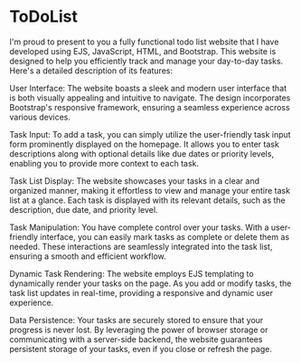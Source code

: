 # ToDoList
I'm proud to present to you a fully functional todo list website that I have developed using EJS, JavaScript, HTML, and Bootstrap. This website is designed to help you efficiently track and manage your day-to-day tasks. Here's a detailed description of its features:

User Interface: The website boasts a sleek and modern user interface that is both visually appealing and intuitive to navigate. The design incorporates Bootstrap's responsive framework, ensuring a seamless experience across various devices.

Task Input: To add a task, you can simply utilize the user-friendly task input form prominently displayed on the homepage. It allows you to enter task descriptions along with optional details like due dates or priority levels, enabling you to provide more context to each task.

Task List Display: The website showcases your tasks in a clear and organized manner, making it effortless to view and manage your entire task list at a glance. Each task is displayed with its relevant details, such as the description, due date, and priority level.

Task Manipulation: You have complete control over your tasks. With a user-friendly interface, you can easily mark tasks as complete or delete them as needed. These interactions are seamlessly integrated into the task list, ensuring a smooth and efficient workflow.

Dynamic Task Rendering: The website employs EJS templating to dynamically render your tasks on the page. As you add or modify tasks, the task list updates in real-time, providing a responsive and dynamic user experience.

Data Persistence: Your tasks are securely stored to ensure that your progress is never lost. By leveraging the power of browser storage or communicating with a server-side backend, the website guarantees persistent storage of your tasks, even if you close or refresh the page.
